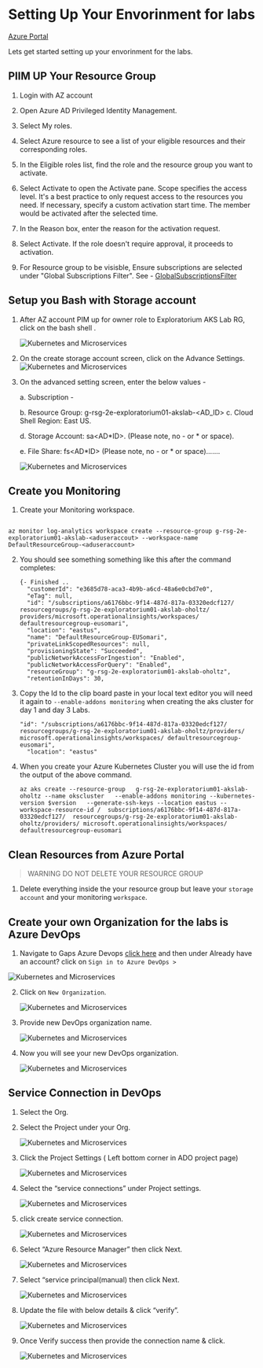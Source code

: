 # Setting Up Your Envorinment for labs

[Azure Portal](https://ms.portal.azure.com/#home)

Lets get started setting up your envorinment for the labs.

## PIIM UP Your Resource Group

1. Login with AZ account

2. Open Azure AD Privileged Identity Management.

3. Select My roles.

4. Select Azure resource to see a list of your eligible resources and their corresponding roles.

5. In the Eligible roles list, find the role and the resource group you want to activate.

6. Select Activate to open the Activate pane. Scope specifies the access level. It's a best practice to only request access to the resources you need. If necessary, specify a custom activation start time. The member would be activated after the selected time.

7. In the Reason box, enter the reason for the activation request.

8. Select Activate. If the role doesn't require approval, it proceeds to activation.

9. For Resource group to be visisble, Ensure subscriptions are selected under "Global Subscriptions Filter". See -
   [GlobalSubscriptionsFilter](https://confluence.gapinc.com/display/GIIS/Azure+PIM#AzurePIM-GlobalSubscriptionsFilter)

## Setup you Bash with Storage account

1. After AZ account PIM up for owner role to Exploratorium AKS Lab RG, click on the bash shell .

   ![Kubernetes and Microservices](./images/cloudshell.png)

2. On the create storage account screen, click on the Advance Settings.
   ![Kubernetes and Microservices](./images/storageaccount2.png)

3. On the advanced setting screen, enter the below values -

   a. Subscription -

   b. Resource Group: g-rsg-2e-exploratorium01-akslab-<AD_ID>
   c. Cloud Shell Region: East US.

   d. Storage Account: sa<AD*ID>. (Please note, no - or * or space).

   e. File Share: fs<AD*ID> (Please note, no - or * or space).......

   ![Kubernetes and Microservices](./images/storageaccount3.png)

## Create you Monitoring

1. Create your Monitoring workspace.

```console

az monitor log-analytics workspace create --resource-group g-rsg-2e-exploratorium01-akslab-<aduseraccout> --workspace-name DefaultResourceGroup-<aduseraccount>
```

2. You should see something something like this after the command completes:

   ```console
   {- Finished ..
     "customerId": "e3685d78-aca3-4b9b-a6cd-48a6e0cbd7e0",
     "eTag": null,
     "id": "/subscriptions/a6176bbc-9f14-487d-817a-03320edcf127/  resourcegroups/g-rsg-2e-exploratorium01-akslab-oholtz/  providers/microsoft.operationalinsights/workspaces/  defaultresourcegroup-eusomari",
     "location": "eastus",
     "name": "DefaultResourceGroup-EUSomari",
     "privateLinkScopedResources": null,
     "provisioningState": "Succeeded",
     "publicNetworkAccessForIngestion": "Enabled",
     "publicNetworkAccessForQuery": "Enabled",
     "resourceGroup": "g-rsg-2e-exploratorium01-akslab-oholtz",
     "retentionInDays": 30,
   ```

3. Copy the Id to the clip board paste in your local text editor you will need it again to `--enable-addons monitoring` when creating the aks cluster for day 1 and day 3 Labs.

   ```Console
   "id": "/subscriptions/a6176bbc-9f14-487d-817a-03320edcf127/ resourcegroups/g-rsg-2e-exploratorium01-akslab-oholtz/providers/   microsoft.operationalinsights/workspaces/ defaultresourcegroup-eusomari",
     "location": "eastus"
   ```

4. When you create your Azure Kubernetes Cluster you will use the id from the output of the above command.

   ```Console
   az aks create --resource-group   g-rsg-2e-exploratorium01-akslab-oholtz --name okscluster   --enable-addons monitoring --kubernetes-version $version   --generate-ssh-keys --location eastus --workspace-resource-id /  subscriptions/a6176bbc-9f14-487d-817a-03320edcf127/  resourcegroups/g-rsg-2e-exploratorium01-akslab-oholtz/providers/ microsoft.operationalinsights/workspaces/  defaultresourcegroup-eusomari

   ```

## Clean Resources from Azure Portal

> WARNING DO NOT DELETE YOUR RESOURCE GROUP

1. Delete everything inside the your resource group but leave your `storage account` and your monitoring `workspace`.

## Create your own Organization for the labs is Azure DevOps

1. Navigate to Gaps Azure Devops [click here](https://dev.azure.com/) and then under Already have an account? click on `Sign in to Azure DevOps >`

![Kubernetes and Microservices](./images/devopssignin.png)

2. Click on `New Organization`.

   ![Kubernetes and Microservices](./images/devoporg.jpg)

3. Provide new DevOps organization name.

   ![Kubernetes and Microservices](./images/devoporg3.jpg)

4. Now you will see your new DevOps organization.

   ![Kubernetes and Microservices](./images/devoporg5.jpg)

## Service Connection in DevOps

1. Select the Org.
2. Select the Project under your Org.

   ![Kubernetes and Microservices](./images/serviceconnect2.png)

3. Click the Project Settings ( Left bottom corner in ADO project page)

   ![Kubernetes and Microservices](./images/serviceconnect3.png)

4. Select the “service connections” under Project settings.

   ![Kubernetes and Microservices](./images/serviceconnect4.png)

5. click create service connection.

   ![Kubernetes and Microservices](./images/serviceconnect5.png)

6. Select “Azure Resource Manager” then click Next.

   ![Kubernetes and Microservices](./images/serviceconnect6.png)

7. Select “service principal(manual) then click Next.

   ![Kubernetes and Microservices](./images/serviceconnect7.png)

8. Update the file with below details & click “verify”.

   ![Kubernetes and Microservices](./images/serviceconnect8.png)

9. Once Verify success then provide the connection name & click.

   ![Kubernetes and Microservices](./images/serviceconnect9.png)
